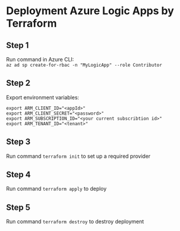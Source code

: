 # Deployment Azure Logic Apps by Terraform

## Step 1
Run command in Azure CLI:\
  ```az ad sp create-for-rbac -n "MyLogicApp" --role Contributor```

## Step 2
Export environment variables:
```
export ARM_CLIENT_ID="<appId>"
export ARM_CLIENT_SECRET="<password>"
export ARM_SUBSCRIPTION_ID="<your current subscribtion id>"
export ARM_TENANT_ID="<tenant>"
```

## Step 3
Run command ```terraform init``` to set up a required provider 

## Step 4
Run command ```terraform apply``` to deploy

## Step 5
Run command ```terraform destroy``` to destroy deployment
